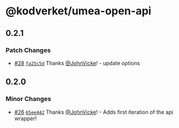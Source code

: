# @kodverket/umea-open-api

## 0.2.1

### Patch Changes

- [#28](https://github.com/kodverk/open-api/pull/28) [`fa25c5d`](https://github.com/kodverk/open-api/commit/fa25c5dcb51ae5d2f028f1717f1d2258b3845672) Thanks [@JohnVicke](https://github.com/JohnVicke)! - update options

## 0.2.0

### Minor Changes

- [#26](https://github.com/kodverk/open-api/pull/26) [`65ee442`](https://github.com/kodverk/open-api/commit/65ee442800f55dec1cb2124f8557840ff120b6d1) Thanks [@JohnVicke](https://github.com/JohnVicke)! - Adds first iteration of the api wrapper!
